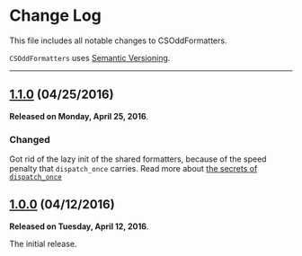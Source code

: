# Change Log

This file includes all notable changes to CSOddFormatters.

`CSOddFormatters` uses [Semantic Versioning](http://semver.org/).

---

## [1.1.0](https://github.com/thecatalinstan/CSOddFormatters/releases/tag/1.1.0) (04/25/2016)

**Released on Monday, April 25, 2016**.

### Changed
Got rid of the lazy init of the shared formatters, because of the speed penalty that `dispatch_once` carries. Read more about [the secrets of `dispatch_once`](https://www.mikeash.com/pyblog/friday-qa-2014-06-06-secrets-of-dispatch_once.html) 

## [1.0.0](https://github.com/thecatalinstan/CSOddFormatters/releases/tag/1.0.0) (04/12/2016)

**Released on Tuesday, April 12, 2016**.

The initial release.
